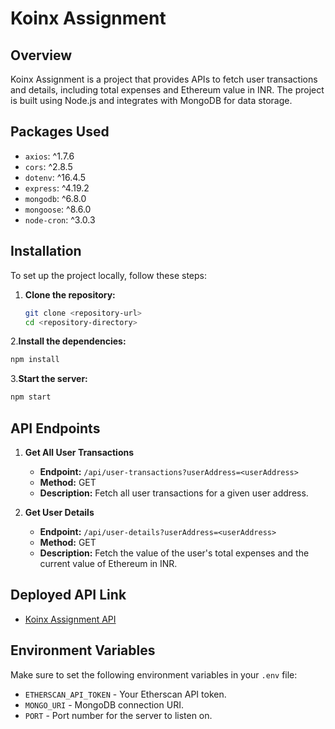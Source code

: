 # Koinx Assignment

## Overview

Koinx Assignment is a project that provides APIs to fetch user transactions and details, including total expenses and Ethereum value in INR. The project is built using Node.js and integrates with MongoDB for data storage.

## Packages Used

- `axios`: ^1.7.6
- `cors`: ^2.8.5
- `dotenv`: ^16.4.5
- `express`: ^4.19.2
- `mongodb`: ^6.8.0
- `mongoose`: ^8.6.0
- `node-cron`: ^3.0.3

## Installation

To set up the project locally, follow these steps:

1. **Clone the repository:**

   ```bash
   git clone <repository-url>
   cd <repository-directory>
   ```
2.**Install the dependencies:**

   ```bash
   npm install
  ```
3.**Start the server:**

 ```bash
 npm start
 ```

## API Endpoints

1. **Get All User Transactions**

   - **Endpoint:** `/api/user-transactions?userAddress=<userAddress>`
   - **Method:** GET
   - **Description:** Fetch all user transactions for a given user address.

2. **Get User Details**

   - **Endpoint:** `/api/user-details?userAddress=<userAddress>`
   - **Method:** GET
   - **Description:** Fetch the value of the user's total expenses and the current value of Ethereum in INR.

## Deployed API Link

- [Koinx Assignment API](https://koinx-assesment.onrender.com/)

## Environment Variables

Make sure to set the following environment variables in your `.env` file:

- `ETHERSCAN_API_TOKEN` - Your Etherscan API token.
- `MONGO_URI` - MongoDB connection URI.
- `PORT` - Port number for the server to listen on.



